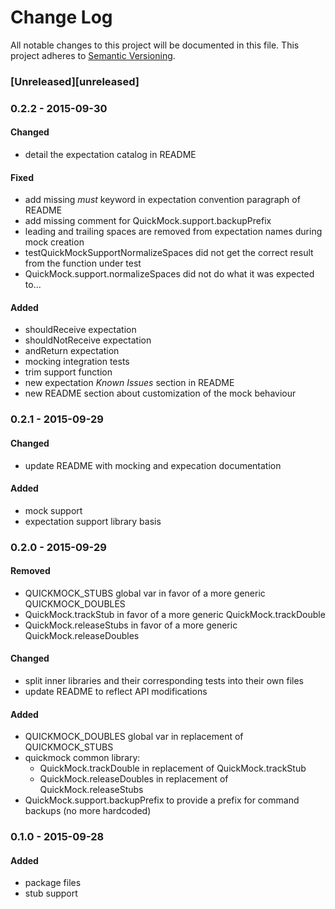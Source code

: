 # Change Log
All notable changes to this project will be documented in this file.
This project adheres to [Semantic Versioning](http://semver.org/).

### [Unreleased][unreleased]

### 0.2.2 - 2015-09-30
#### Changed
- detail the expectation catalog in README

#### Fixed
- add missing _must_ keyword in expectation convention paragraph of README
- add missing comment for QuickMock.support.backupPrefix
- leading and trailing spaces are removed from expectation names during mock creation
- testQuickMockSupportNormalizeSpaces did not get the correct result from the function under test
- QuickMock.support.normalizeSpaces did not do what it was expected to...

#### Added
- shouldReceive expectation
- shouldNotReceive expectation
- andReturn expectation
- mocking integration tests
- trim support function
- new expectation _Known Issues_ section in README
- new README section about customization of the mock behaviour

### 0.2.1 - 2015-09-29
#### Changed
- update README with mocking and expecation documentation

#### Added
- mock support
- expectation support library basis

### 0.2.0 - 2015-09-29
#### Removed    
- QUICKMOCK_STUBS global var in favor of a more generic QUICKMOCK_DOUBLES
- QuickMock.trackStub in favor of a more generic QuickMock.trackDouble
- QuickMock.releaseStubs in favor of a more generic QuickMock.releaseDoubles

#### Changed
- split inner libraries and their corresponding tests into their own files
- update README to reflect API modifications

#### Added
- QUICKMOCK_DOUBLES global var in replacement of QUICKMOCK_STUBS
- quickmock common library:
    * QuickMock.trackDouble in replacement of QuickMock.trackStub
    * QuickMock.releaseDoubles in replacement of QuickMock.releaseStubs
- QuickMock.support.backupPrefix to provide a prefix for command backups (no more hardcoded)

### 0.1.0 - 2015-09-28
#### Added
- package files
- stub support